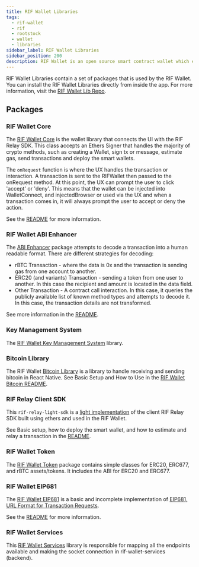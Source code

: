 ```yaml
---
title: RIF Wallet Libraries
tags:
  - rif-wallet
  - rif
  - rootstock
  - wallet
  - libraries
sidebar_label: RIF Wallet Libraries
sidebar_position: 200
description: RIF Wallet is an open source smart contract wallet which enables businesses to create and deploy fully customizable on-chain wallets.
---
```


RIF Wallet Libraries contain a set of packages that is used by the RIF Wallet. You can install the RIF Wallet Libraries directly from inside the app. For more information, visit the [RIF Wallet Lib Repo](https://github.com/rsksmart/rif-wallet-libs?tab=readme-ov-file#packages).

## Packages

### RIF Wallet Core

The [RIF Wallet Core](https://www.npmjs.com/package/@rsksmart/rif-wallet-core) is the wallet library that connects the UI with the RIF Relay SDK. This class accepts an Ethers Signer that handles the majority of crypto methods, such as creating a Wallet, sign tx or message, estimate gas, send transactions and deploy the smart wallets.

The `onRequest` function is where the UX handles the transaction or interaction. A transaction is sent to the RIFWallet then passed to the onRequest method. At this point, the UX can prompt the user to click 'accept' or 'deny'. This means that the wallet can be injected into WalletConnect, and injectedBrowser or used via the UX and when a transaction comes in, it will always prompt the user to accept or deny the action.

See the [README](https://www.npmjs.com/package/@rsksmart/rif-wallet-core) for more information.

### RIF Wallet ABI Enhancer

The [ABI Enhancer](https://www.npmjs.com/package/@rsksmart/rif-wallet-abi-enhancer) package attempts to decode a transaction into a human readable format. There are different strategies for decoding:

- rBTC Transaction - where the data is 0x and the transaction is sending gas from one account to another.
- ERC20 (and variants) Transaction - sending a token from one user to another. In this case the recipient and amount is located in the data field.
- Other Transaction - A contract call interaction. In this case, it queries the publicly available list of known method types and attempts to decode it. In this case, the transaction details are not transformed.

See more information in the [README](https://www.npmjs.com/package/@rsksmart/rif-wallet-abi-enhancer).

### Key Management System

The [RIF Wallet Key Management System](https://www.npmjs.com/package/@rsksmart/rif-wallet-kms) library.

### Bitcoin Library

The RIF Wallet [Bitcoin Library](https://www.npmjs.com/package/@rsksmart/rif-wallet-bitcoin) is a library to handle receiving and sending bitcoin in React Native.
See Basic Setup and How to Use in the [RIF Wallet Bitcoin README](https://www.npmjs.com/package/@rsksmart/rif-wallet-bitcoin).

### RIF Relay Client SDK

This `rif-relay-light-sdk` is a [light implementation](https://www.npmjs.com/package/@rsksmart/rif-relay-light-sdk) of the client RIF Relay SDK built using ethers and used in the RIF Wallet.

See Basic setup, how to deploy the smart wallet, and how to estimate and relay a transaction in the [README](https://www.npmjs.com/package/@rsksmart/rif-relay-light-sdk).

### RIF Wallet Token

The [RIF Wallet Token](https://www.npmjs.com/package/@rsksmart/rif-wallet-token) package contains simple classes for ERC20, ERC677, and rBTC assets/tokens. It includes the ABI for ERC20 and ERC677.

### RIF Wallet EIP681

The [RIF Wallet EIP681](https://npmjs.com/package/@rsksmart/rif-wallet-eip681)  is a basic and incomplete implementation of [EIP681, URL Format for Transaction Requests](https://npmjs.com/package/@rsksmart/rif-wallet-eip681).

See the [README](https://npmjs.com/package/@rsksmart/rif-wallet-eip681) for more information.

### RIF Wallet Services

This [RIF Wallet Services](https://www.npmjs.com/package/@rsksmart/rif-wallet-services) library is responsible for mapping all the endpoints available and making the socket connection in rif-wallet-services (backend).